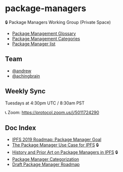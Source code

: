 # package-managers
🔒 Package Managers Working Group (Private Space)

- [Package Management Glossary](glossary.md)
- [Package Management Categories](categories.md)
- [Package Manager list](package-managers)

## Team
- [@andrew](http://github.com/andrew)
- [@achingbrain](https://github.com/achingbrain)

## Weekly Sync
Tuesdays at 4:30pm UTC / 8:30am PST

📞 Zoom: https://protocol.zoom.us/j/5011724290

## Doc Index
- [IPFS 2019 Roadmap: Package Manager Goal](https://github.com/ipfs/roadmap#-package-managers-d1-e5-i3)
- [The Package Manager Use Case for IPFS](https://docs.google.com/document/d/1z7bN9xdrtNJD_fvbi0pHA5p1O8-uUqvpu2U9lfAlXFc/edit#) 🔒
- [History and Prior Art on Package Managers in IPFS](https://docs.google.com/document/d/1wdG5dDBCqnBk5sbqFjuJhLU5UkSJ5TcV2h39OlbnTcI/edit?ts=5c35ebb2#) 🔒
- [Package Manager Categorization](https://docs.google.com/document/d/1WwekeTJ4tAPjLVDnfIt-dXrgu7vGD29T07EQWN2_G-A/edit#heading=h.kgd4ngectp6q)
- [Draft Package Manager Roadmap](https://docs.google.com/document/d/1-HtUiRpMzYq9to56ShCGyCr-NCZ6TR49Zl-b5HHJdm0/edit#heading=h.5zpzsg32y0bx)
